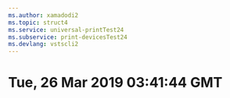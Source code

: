 ```yaml
---
ms.author: xamadodi2
ms.topic: struct4
ms.service: universal-printTest24
ms.subservice: print-devicesTest24
ms.devlang: vstscli2
---
```

# Tue, 26 Mar 2019 03:41:44 GMT

